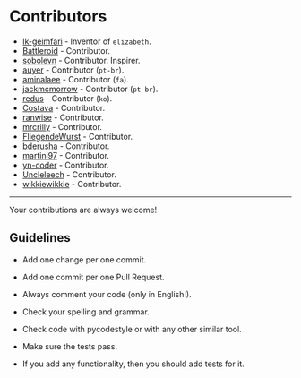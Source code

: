 # Contributors

- [lk-geimfari](https://github.com/lk-geimfari) - Inventor of `elizabeth`.
- [Battleroid](https://github.com/Battleroid) - Contributor.
- [sobolevn](https://github.com/sobolevn) - Contributor. Inspirer.
- [auyer](https://github.com/auyer) - Contributor (`pt-br`).
- [aminalaee](https://github.com/aminalaee) - Contributor (`fa`).
- [jackmcmorrow](https://github.com/jackmcmorrow) - Contributor (`pt-br`).
- [redus](https://github.com/redus) - Contributor (`ko`).
- [Costava](https://github.com/Costava) - Contributor.
- [ranwise](https://github.com/ranwise) - Contributor.
- [mrcrilly](https://github.com/mrcrilly) - Contributor.
- [FliegendeWurst](https://github.com/FliegendeWurst) - Contributor.
- [bderusha](https://github.com/bderusha) - Contributor.
- [martini97](https://github.com/martini97) - Contributor.
- [yn-coder](https://github.com/yn-coder) - Contributor.
- [Uncleleech](https://github.com/Uncleleech)  - Contributor.
- [wikkiewikkie](https://github.com/wikkiewikkie) - Contributor.


---

Your contributions are always welcome!

## Guidelines

- Add one change per one commit.

- Add one commit per one Pull Request.

- Always comment your code (only in English!).

- Check your spelling and grammar.

- Check code with pycodestyle or with any other similar tool.

- Make sure the tests pass.

- If you add any functionality, then you should add tests for it.

